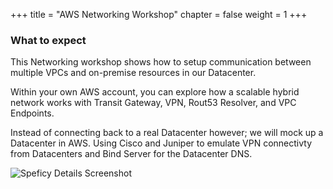 +++
title = "AWS Networking Workshop"
chapter = false
weight = 1
+++

### What to expect

This Networking workshop shows how to setup communication between multiple VPCs and on-premise resources in our Datacenter.

Within your own AWS account, you can explore how a scalable hybrid network works with Transit Gateway, VPN, Rout53 Resolver, and VPC Endpoints.

Instead of connecting back to a real Datacenter however; we will mock up a Datacenter in AWS. Using Cisco and Juniper to emulate VPN connectivty from Datacenters and Bind Server for the Datacenter DNS.

![Speficy Details Screenshot](images/hybrid-tgw-diagram.png)
